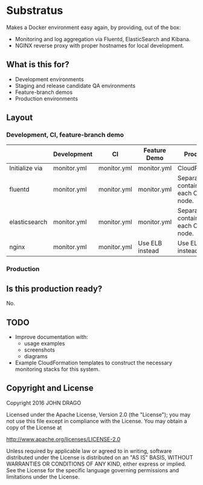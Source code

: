
# Substratus

Makes a Docker environment easy again, by providing, out of the box:

  * Monitoring and log aggregation via Fluentd, ElasticSearch and Kibana.
  * NGINX reverse proxy with proper hostnames for local development.

## What is this for?

  * Development environments
  * Staging and release candidate QA environments
  * Feature-branch demos
  * Production environments

## Layout

### Development, CI, feature-branch demo

|   | Development | CI | Feature Demo | Production |
|---|-------------|----|---------------------|------------|
| Initialize via | monitor.yml | monitor.yml | monitor.yml | CloudFormation |
| fluentd | monitor.yml | monitor.yml | monitor.yml | Separate container on each CoreOS node. |
| elasticsearch | monitor.yml | monitor.yml | monitor.yml | Separate container on each CoreOS node. |
| nginx | monitor.yml | monitor.yml | Use ELB instead | Use ELB instead |

### Production

## Is this production ready?

No.

## TODO

  * Improve documentation with:
    * usage examples
    * screenshots
    * diagrams
  * Example CloudFormation templates to construct the necessary monitoring stacks for this system.

## Copyright and License

Copyright 2016 JOHN DRAGO

Licensed under the Apache License, Version 2.0 (the "License");
you may not use this file except in compliance with the License.
You may obtain a copy of the License at

http://www.apache.org/licenses/LICENSE-2.0

Unless required by applicable law or agreed to in writing, software
distributed under the License is distributed on an "AS IS" BASIS,
WITHOUT WARRANTIES OR CONDITIONS OF ANY KIND, either express or implied.
See the License for the specific language governing permissions and
limitations under the License.
